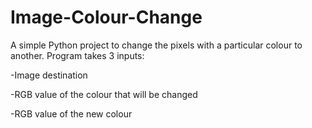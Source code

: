 # Image-Colour-Change

A simple Python project to change the pixels with a particular colour to another.
Program takes 3 inputs:

  -Image destination

  -RGB value of the colour that will be changed
  
  -RGB value of the new colour
